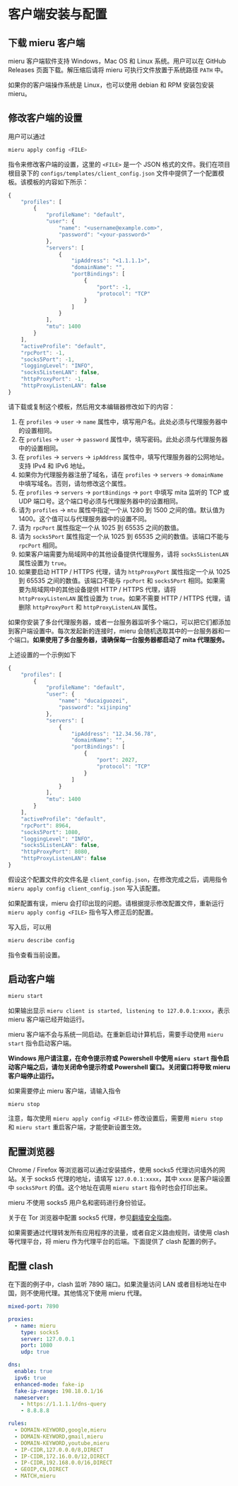 # 客户端安装与配置

## 下载 mieru 客户端

mieru 客户端软件支持 Windows，Mac OS 和 Linux 系统。用户可以在 GitHub Releases 页面下载。解压缩后请将 mieru 可执行文件放置于系统路径 `PATH` 中。

如果你的客户端操作系统是 Linux，也可以使用 debian 和 RPM 安装包安装 mieru。

## 修改客户端的设置

用户可以通过

```sh
mieru apply config <FILE>
```

指令来修改客户端的设置，这里的 `<FILE>` 是一个 JSON 格式的文件。我们在项目根目录下的 `configs/templates/client_config.json` 文件中提供了一个配置模板。该模板的内容如下所示：

```js
{
    "profiles": [
        {
            "profileName": "default",
            "user": {
                "name": "<username@example.com>",
                "password": "<your-password>"
            },
            "servers": [
                {
                    "ipAddress": "<1.1.1.1>",
                    "domainName": "",
                    "portBindings": [
                        {
                            "port": -1,
                            "protocol": "TCP"
                        }
                    ]
                }
            ],
            "mtu": 1400
        }
    ],
    "activeProfile": "default",
    "rpcPort": -1,
    "socks5Port": -1,
    "loggingLevel": "INFO",
    "socks5ListenLAN": false,
    "httpProxyPort": -1,
    "httpProxyListenLAN": false
}
```

请下载或复制这个模板，然后用文本编辑器修改如下的内容：

1. 在 `profiles` -> `user` -> `name` 属性中，填写用户名。此处必须与代理服务器中的设置相同。
2. 在 `profiles` -> `user` -> `password` 属性中，填写密码。此处必须与代理服务器中的设置相同。
3. 在 `profiles` -> `servers` -> `ipAddress` 属性中，填写代理服务器的公网地址。支持 IPv4 和 IPv6 地址。
4. 如果你为代理服务器注册了域名，请在 `profiles` -> `servers` -> `domainName` 中填写域名。否则，请勿修改这个属性。
5. 在 `profiles` -> `servers` -> `portBindings` -> `port` 中填写 mita 监听的 TCP 或 UDP 端口号。这个端口号必须与代理服务器中的设置相同。
6. 请为 `profiles` -> `mtu` 属性中指定一个从 1280 到 1500 之间的值。默认值为 1400。这个值可以与代理服务器中的设置不同。
7. 请为 `rpcPort` 属性指定一个从 1025 到 65535 之间的数值。
8. 请为 `socks5Port` 属性指定一个从 1025 到 65535 之间的数值。该端口不能与 `rpcPort` 相同。
9. 如果客户端需要为局域网中的其他设备提供代理服务，请将 `socks5ListenLAN` 属性设置为 `true`。
10. 如果要启动 HTTP / HTTPS 代理，请为 `httpProxyPort` 属性指定一个从 1025 到 65535 之间的数值。该端口不能与 `rpcPort` 和 `socks5Port` 相同。如果需要为局域网中的其他设备提供 HTTP / HTTPS 代理，请将 `httpProxyListenLAN` 属性设置为 `true`。如果不需要 HTTP / HTTPS 代理，请删除 `httpProxyPort` 和 `httpProxyListenLAN` 属性。

如果你安装了多台代理服务器，或者一台服务器监听多个端口，可以把它们都添加到客户端设置中。每次发起新的连接时，mieru 会随机选取其中的一台服务器和一个端口。**如果使用了多台服务器，请确保每一台服务器都启动了 mita 代理服务。**

上述设置的一个示例如下

```js
{
    "profiles": [
        {
            "profileName": "default",
            "user": {
                "name": "ducaiguozei",
                "password": "xijinping"
            },
            "servers": [
                {
                    "ipAddress": "12.34.56.78",
                    "domainName": "",
                    "portBindings": [
                        {
                            "port": 2027,
                            "protocol": "TCP"
                        }
                    ]
                }
            ],
            "mtu": 1400
        }
    ],
    "activeProfile": "default",
    "rpcPort": 8964,
    "socks5Port": 1080,
    "loggingLevel": "INFO",
    "socks5ListenLAN": false,
    "httpProxyPort": 8080,
    "httpProxyListenLAN": false
}
```

假设这个配置文件的文件名是 `client_config.json`，在修改完成之后，调用指令 `mieru apply config client_config.json` 写入该配置。

如果配置有误，mieru 会打印出现的问题。请根据提示修改配置文件，重新运行 `mieru apply config <FILE>` 指令写入修正后的配置。

写入后，可以用

```sh
mieru describe config
```

指令查看当前设置。

## 启动客户端

```sh
mieru start
```

如果输出显示 `mieru client is started, listening to 127.0.0.1:xxxx`，表示 mieru 客户端已经开始运行。

mieru 客户端不会与系统一同启动。在重新启动计算机后，需要手动使用 `mieru start` 指令启动客户端。

**Windows 用户请注意，在命令提示符或 Powershell 中使用 `mieru start` 指令启动客户端之后，请勿关闭命令提示符或 Powershell 窗口。关闭窗口将导致 mieru 客户端停止运行。**

如果需要停止 mieru 客户端，请输入指令

```sh
mieru stop
```

注意，每次使用 `mieru apply config <FILE>` 修改设置后，需要用 `mieru stop` 和 `mieru start` 重启客户端，才能使新设置生效。

## 配置浏览器

Chrome / Firefox 等浏览器可以通过安装插件，使用 socks5 代理访问墙外的网站。关于 socks5 代理的地址，请填写 `127.0.0.1:xxxx`，其中 `xxxx` 是客户端设置中 `socks5Port` 的值。这个地址在调用 `mieru start` 指令时也会打印出来。

mieru 不使用 socks5 用户名和密码进行身份验证。

关于在 Tor 浏览器中配置 socks5 代理，参见[翻墙安全指南](https://github.com/enfein/mieru/blob/main/docs/security.zh_CN.md)。

如果需要通过代理转发所有应用程序的流量，或者自定义路由规则，请使用 clash 等代理平台，将 mieru 作为代理平台的后端。下面提供了 clash 配置的例子。

## 配置 clash

在下面的例子中，clash 监听 7890 端口。如果流量访问 LAN 或者目标地址在中国，则不使用代理。其他情况下使用 mieru 代理。

```yaml
mixed-port: 7890

proxies:
  - name: mieru
    type: socks5
    server: 127.0.0.1
    port: 1080
    udp: true

dns:
  enable: true
  ipv6: true
  enhanced-mode: fake-ip
  fake-ip-range: 198.18.0.1/16
  nameserver:
    - https://1.1.1.1/dns-query
    - 8.8.8.8

rules:
  - DOMAIN-KEYWORD,google,mieru
  - DOMAIN-KEYWORD,gmail,mieru
  - DOMAIN-KEYWORD,youtube,mieru
  - IP-CIDR,127.0.0.0/8,DIRECT
  - IP-CIDR,172.16.0.0/12,DIRECT
  - IP-CIDR,192.168.0.0/16,DIRECT
  - GEOIP,CN,DIRECT
  - MATCH,mieru
```
